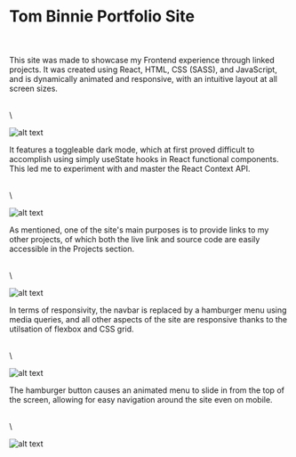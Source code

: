 # Tom Binnie Portfolio Site
\
\
This site was made to showcase my Frontend experience through linked projects. It was created using React,
HTML, CSS (SASS), and JavaScript, and is dynamically animated and responsive, with an intuitive layout at all screen sizes.  

\
\

![alt text](https://github.com/tomkotsu/tomkotsu.github.io/blob/main/screenshots/portfolio-1.PNG)



It features a toggleable dark mode, which at first proved difficult to accomplish using simply useState hooks in React functional components.
This led me to experiment with and master the React Context API.  

\
\

![alt text](https://github.com/tomkotsu/tomkotsu.github.io/blob/main/screenshots/portfolio-2.PNG)



As mentioned, one of the site's main purposes is to provide links to my other projects, of which both the live link and source code are easily accessible in the Projects section.  

\
\

![alt text](https://github.com/tomkotsu/tomkotsu.github.io/blob/main/screenshots/portfolio-3.PNG)



In terms of responsivity, the navbar is replaced by a hamburger menu using media queries, and all other aspects of the site are responsive thanks to the
utilsation of flexbox and CSS grid.

\
\

![alt text](https://github.com/tomkotsu/tomkotsu.github.io/blob/main/screenshots/portfolio-4.png)



The hamburger button causes an animated menu to slide in from the top of the screen, allowing for easy navigation around the site even on mobile.

\
\

![alt text](https://github.com/tomkotsu/tomkotsu.github.io/blob/main/screenshots/portfolio-5.png)
